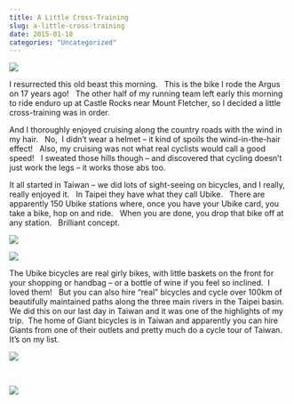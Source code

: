 ```yaml
---
title: A Little Cross-Training
slug: a-little-cross-training
date: 2015-01-18
categories: "Uncategorized"
---
```


<p><img src="https://res.cloudinary.com/dy6grlu8z/image/upload/v1558842126/huhhvctazhxnaspz51cz.jpg"/></p>
<p>I resurrected this old beast this morning.   This is the bike I rode the Argus on 17 years ago!   The other half of my running team left early this morning to ride enduro up at Castle Rocks near Mount Fletcher, so I decided a little cross-training was in order.</p>
<p>And I thoroughly enjoyed cruising along the country roads with the wind in my hair.   No,  I didn’t wear a helmet – it kind of spoils the wind-in-the-hair effect!   Also, my cruising was not what real cyclists would call a good speed!   I sweated those hills though – and discovered that cycling doesn’t just work the legs – it works those abs too.</p>
<p>It all started in Taiwan – we did lots of sight-seeing on bicycles, and I really, really enjoyed it.   In Taipei they have what they call Ubike.   There are apparently 150 Ubike stations where, once you have your Ubike card, you take a bike, hop on and ride.   When you are done, you drop that bike off at any station.   Brilliant concept.</p>
<p><img src="https://res.cloudinary.com/dy6grlu8z/image/upload/v1558842127/ksxtajrtw2fvbpqdjl9l.jpg"/></p>
<p><img src="https://res.cloudinary.com/dy6grlu8z/image/upload/v1558842128/cgvm7lkijj7ankz5nq8x.jpg"/></p>
<p>The Ubike bicycles are real girly bikes, with little baskets on the front for your shopping or handbag – or a bottle of wine if you feel so inclined.  I loved them!   But you can also hire “real” bicycles and cycle over 100km of beautifully maintained paths along the three main rivers in the Taipei basin.   We did this on our last day in Taiwan and it was one of the highlights of my trip.  The home of Giant bicycles is in Taiwan and apparently you can hire Giants from one of their outlets and pretty much do a cycle tour of Taiwan.   It’s on my list.</p>
<p><img src="https://res.cloudinary.com/dy6grlu8z/image/upload/v1558842129/iehqxf12bgaoe9vdnlzu.jpg"/></p>
<p> </p>
<p><img src="https://res.cloudinary.com/dy6grlu8z/image/upload/v1558842131/epi64wl5aruvplisitf1.jpg"/></p>
<p> </p>
<p> </p>
<p> </p>
<p> </p>
<p> </p>
<p> </p>









